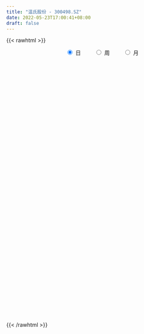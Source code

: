 ```yaml
---
title: "温氏股份 - 300498.SZ"
date: 2022-05-23T17:00:41+08:00
draft: false
---
```

{{< rawhtml >}}
    <div style="text-align: center">
        <label style="padding: 1rem;"><input style="margin-right: .5rem" type="radio" name="period" value="D" checked onclick="period_change(this)">日</label>
        <label style="padding: 1rem;"><input style="margin-right: .5rem" type="radio" name="period" value="W" onclick="period_change(this)">周</label>
        <label style="padding: 1rem;"><input style="margin-right: .5rem" type="radio" name="period" value="M" onclick="period_change(this)">月</label>
    </div>
    <div id="chart" style="height: 700px;"></div> 
    <script type="text/javascript">
        const D_v = [230711.65,157796.16,251549.38,173855.85,103426.35,119407.03,224610.17,179427.7,161696.04,265873.8,156666.88,252056.68,167359.19,193769.66,206485.01,208007.84,223290.04,388423.78,243711.11,530107.61,255176.89,459457.93,275352.22,286234.3,154739.54,150471.33,187960.31,170847.04,206392.2,272368.27,147582.69,266463.28,640663.15,359540.14,194343.38,187850.87,199195.38,140042.7,185279.77,169548.46,188487.96,176755.74,203284.12,251640.73,195611.66,181296.88,159605.38,410880.51,147185.99,141354.53,196076.01,159992.42,273484.16,193215.47,215821.02,204498.82,242640.85,499190.14,294751.57,206643.55,189487.08,201545.01,539077.12,433388.2,239782.55,206409.84,156880.48,112760.99,296268.02,176905.43,169846.57,204966.16,211052.12,233526.29,161154.84,126726.77,119514.15,171214.52,167580.39,199034.42,157845.18,281693.58,351129.71,208055.48,195007.9,208325.27,203564.03,215797.38,189676.73,180861.95,610025.86,386818.08,213723.12,239261.03,424017.76,928974.34,395234.97,791532.5699999999,532947.89,1144059.72,866302.9399999999,581785.21,431045.15,217907.61,515761.15,651474.46,1250607.3200000001,815968.3,631582.6800000001,381646.99,569631.3,439013.61,363469.36,398453.03,836618.08,518950.11,660136.83,762527.53,807950.46,641443.0,344333.0,306007.81,375910.81,502545.21,522030.6,415645.66,399861.11,290447.75,396651.18,375706.02,322372.3,445966.37,591523.91,299779.06,243729.72,319685.96,316602.92,303892.2,538396.6,572589.5699999999,396410.64,421367.54,279039.84,294483.71,307969.13,475563.01,285039.37,302320.61,277973.99,342018.57,229180.35,312727.42,611383.27,769416.05,395002.26,313900.47,378360.21,268092.02,187406.36,297282.87,856458.14,804539.04,527978.62,364372.28,653394.0699999999,458768.9,460548.01,440604.59,562850.1,515156.34,361888.26,370644.61,498979.45,314920.27,434938.97,269628.03,321020.28,285171.08,535128.76,533617.15,381878.14,551157.5,706642.1,497067.12,294382.4,311328.61,422814.85,442902.53,313465.07,265501.9,221062.55,364536.55,550552.5600000001,376225.93,254065.59,470169.92,372688.86,242413.35,387860.55,454125.81,412574.9,439714.76,400085.04,492130.37,432058.91,412931.31,329770.06,379018.0,334677.15,332991.36,588201.95,322582.03,210551.82,291019.0,251906.16,461326.44,321280.77,244287.43,245623.42,276142.4,335530.06,312352.09,505647.3,298324.3,382616.59,306030.32,209781.55,495879.88,672881.52,464023.42,490424.36,367477.82,420790.07,403339.06,411612.98,305686.76,1094101.49,491173.49,292342.53,242795.49,313594.34,504948.63,407405.61,521370.62,503445.05,453772.78,347759.02,376678.08,293833.27,404610.41]
const D_histogram = [0.0,-0.0125848433,0.0022327164,0.0051405878,0.0004131637,-0.009484833,0.0024611164,-0.0102879378,-0.0233497208,-0.0100808592,0.0020370605,0.0228577536,0.0222009059,0.0143522243,0.0225090426,0.0213416368,0.0200095519,0.0412409807,0.0364088253,0.0701344934,0.0814400513,0.0577867529,0.0334518674,-0.0165249236,-0.0427996811,-0.0634457702,-0.0698919969,-0.0770112324,-0.0657581004,-0.0421723482,-0.0352713354,-0.0120570583,0.0428351137,0.0447779205,0.0435277064,0.0257750342,0.0054686535,-0.0084684775,-0.0006753153,-0.0010543168,-0.0109557652,-0.008533986,-0.0125356355,-0.0241540811,-0.04307336,-0.0514388209,-0.0558244657,-0.1013926888,-0.1261193102,-0.1393900408,-0.1278744766,-0.1107082058,-0.084265973,-0.0806454287,-0.0996313606,-0.0990172314,-0.0782665573,-0.0132570776,0.0346337936,0.0641001835,0.0701168652,0.0667040989,0.1071857857,0.1287790624,0.1300880377,0.117041737,0.1005203874,0.0830960912,0.0479609173,0.0277081519,0.0107619798,-0.007076926,0.0035556668,0.021257335,0.0309261827,0.0266865738,0.015805367,-0.0133823402,-0.0256802196,-0.0203069101,-0.0213238051,-0.0026315124,0.0268020575,0.0434950625,0.0525046724,0.0592973949,0.0584657892,0.0380876783,0.0102687012,-0.0182264478,-0.0015759157,0.016336556,0.0015167427,0.0116267542,0.0291476939,0.0777703453,0.095297565,0.1266603008,0.1245569709,0.1702272059,0.176688524,0.1744256233,0.1491848558,0.1086106168,0.0532851351,0.0540339764,0.1274191287,0.160507319,0.1362434859,0.1012446517,0.0732466226,0.0203048429,-0.0136333478,-0.0344884645,0.0127407527,0.047170378,0.0786850415,0.1244102194,0.1342420688,0.0907610067,0.0535893525,0.0209224184,-0.012999866,-0.0146304329,0.0111175889,0.0341437642,0.0146120964,-0.0210307749,-0.0227357867,-0.0508912546,-0.0838225821,-0.1254880822,-0.1841976916,-0.2156312014,-0.2342110832,-0.2317395779,-0.2329056193,-0.2083180441,-0.1479810711,-0.0578519267,-0.0206510361,0.0248683976,0.0469936068,0.053826998,0.0416604006,0.0417403548,0.0519495908,0.0467942466,0.0315341028,0.0349192679,0.0305886082,0.0413625976,0.087748243,0.1512702699,0.1861204518,0.1905377402,0.1618127356,0.1255771481,0.0951818593,0.075567179,0.1446140093,0.1855109236,0.1813084261,0.1307766085,0.1709818671,0.1251631784,0.0939133356,-0.005914819,-0.0962548217,-0.1578237324,-0.1773505713,-0.2124944185,-0.1708607714,-0.1984075282,-0.2106212436,-0.2420984962,-0.2209065692,-0.2087915272,-0.1316873066,-0.0475852184,0.0136283245,0.0878882725,0.1630414269,0.1738163883,0.1420029882,0.1065380914,0.013603093,-0.0364837597,-0.0270111333,-0.0502040397,-0.0555265886,-0.1015732548,-0.1539070678,-0.2019819193,-0.2246233397,-0.1626161683,-0.1193558599,-0.1089867617,-0.0640070318,-0.0352839469,-0.0526370431,-0.0735894361,-0.1019134808,-0.057836016,-0.0898965126,-0.1588587788,-0.1595429727,-0.1029924103,-0.0132979449,0.058037315,0.1490933047,0.1937899089,0.2123881819,0.2099786154,0.1851149991,0.1981132276,0.1947808232,0.1681799071,0.1439603025,0.127280188,0.0501777879,-0.0270452985,-0.0166330856,0.007356015,-0.0596986706,-0.086354689,-0.0963062594,-0.0222944894,0.0181900838,-0.014919222,-0.1057878063,-0.1506348211,-0.2271216129,-0.2780690792,-0.231846915,-0.234467177,-0.3199978299,-0.3584701459,-0.3646133995,-0.3308332334,-0.2909155636,-0.2830420585,-0.2688556049,-0.2661594579,-0.2306329661,-0.2013928139,-0.1484486711,-0.130947649,-0.0954373597,-0.0362433116]
const D_fast = [0.0,-0.0157310541,-0.0003553153,0.0038377031,-0.0007864302,-0.0130556351,-0.0004944066,-0.0158154452,-0.0347146584,-0.0239660117,-0.0113388268,0.0151963047,0.0200896835,0.0158290579,0.0296131369,0.0337811403,0.0374514433,0.0689931173,0.0732631682,0.1245224597,0.1561880305,0.1469814203,0.1310095016,0.0769014798,0.0399268019,0.0034192703,-0.0204999556,-0.0468719992,-0.0520583923,-0.0390157272,-0.0409325482,-0.0207325356,0.0448684148,0.0580057017,0.0676374142,0.0563285005,0.0373892832,0.0213350328,0.0289593661,0.0283167855,0.0156763958,0.0159646785,0.0088291202,-0.0088278457,-0.0385154646,-0.0597406308,-0.078082392,-0.1489987873,-0.2052552362,-0.253373477,-0.273826532,-0.2843373126,-0.278961573,-0.2955023859,-0.339396158,-0.3635363366,-0.3623523018,-0.3006570916,-0.244107772,-0.1986163362,-0.1750704382,-0.1618071798,-0.0945290465,-0.0407410042,-0.0069100195,0.0093041141,0.0179128613,0.0212625879,-0.0018823566,-0.015208084,-0.0294637613,-0.0490718985,-0.037550389,-0.0145343871,0.0028660063,0.0052980409,-0.0016318242,-0.0341651165,-0.0528830507,-0.0525864687,-0.0589343151,-0.0408999005,-0.0047658162,0.0228009544,0.0449367324,0.0665538037,0.0803386453,0.0694824539,0.0442306522,0.0111788912,0.0274354444,0.0494320551,0.0349914275,0.0480081275,0.0728159907,0.1408812284,0.1822328394,0.2452606504,0.2742965632,0.3625235997,0.4131570487,0.4545005539,0.4665560003,0.4531344156,0.4111302177,0.425387553,0.5306274875,0.6038425076,0.613639546,0.6039518747,0.5942655012,0.5463999322,0.5090534046,0.4795761717,0.5299905771,0.576212797,0.6273987208,0.7042264535,0.7476188201,0.7268280097,0.7030536937,0.6756173641,0.6384451132,0.6331569381,0.6616843572,0.6932464734,0.6773678298,0.6364672648,0.6290783063,0.5882000248,0.5343130518,0.461275531,0.3565164988,0.2711751886,0.194042536,0.1385791469,0.0791867007,0.0516947648,0.0750364701,0.1507026327,0.1827407643,0.2344772975,0.2683509084,0.288641049,0.2868895518,0.2974045947,0.3206012284,0.3271444459,0.3197678277,0.3318828098,0.3351993022,0.3563139409,0.4246366471,0.5259762415,0.6073565363,0.6594082598,0.671136439,0.6662951386,0.6596953147,0.6589724291,0.7641727618,0.8514474069,0.8925720159,0.8747343505,0.9576850758,0.9431571817,0.9353856728,0.8340788135,0.7196751053,0.6186502615,0.5547857798,0.466518328,0.4654367822,0.3882881434,0.3234191171,0.2314172404,0.1973825252,0.1572996853,0.2014820793,0.2736878629,0.3383084869,0.4345405031,0.5504540142,0.6046830727,0.6083704196,0.5995400457,0.5100058205,0.4507980279,0.453517871,0.4177739547,0.3985697587,0.3271297788,0.2363191988,0.1377488674,0.0589516122,0.0803047414,0.0937260849,0.0768484927,0.1058264647,0.1257285628,0.0952162059,0.0558664538,0.0020640389,0.0316824997,-0.022852125,-0.1315290859,-0.172099023,-0.1412965632,-0.054926584,0.0309180046,0.1592473205,0.2523914019,0.3240867203,0.3741718078,0.3955869412,0.4581134766,0.503476278,0.5189203387,0.5306908097,0.5458307422,0.4812727891,0.3972883781,0.4035423196,0.4293704239,0.3473910707,0.29914638,0.2651182448,0.3335563925,0.3785884866,0.3417493753,0.2244338394,0.1419281194,0.0086609243,-0.1118038118,-0.1235433764,-0.1847804326,-0.350310543,-0.4784003954,-0.5756969989,-0.6246251412,-0.6574363622,-0.7203233717,-0.7733508194,-0.8371945368,-0.8593262866,-0.8804343379,-0.8646023629,-0.879838253,-0.8681873036,-0.8180540834]
const D_slow = [0.0,-0.0031462108,-0.0025880317,-0.0013028848,-0.0011995939,-0.0035708021,-0.002955523,-0.0055275074,-0.0113649376,-0.0138851524,-0.0133758873,-0.0076614489,-0.0021112224,0.0014768336,0.0071040943,0.0124395035,0.0174418915,0.0277521366,0.036854343,0.0543879663,0.0747479791,0.0891946674,0.0975576342,0.0934264033,0.0827264831,0.0668650405,0.0493920413,0.0301392332,0.0136997081,0.003156621,-0.0056612128,-0.0086754774,0.0020333011,0.0132277812,0.0241097078,0.0305534663,0.0319206297,0.0298035103,0.0296346815,0.0293711023,0.026632161,0.0244986645,0.0213647556,0.0153262354,0.0045578954,-0.0083018099,-0.0222579263,-0.0476060985,-0.079135926,-0.1139834362,-0.1459520554,-0.1736291068,-0.1946956001,-0.2148569572,-0.2397647974,-0.2645191052,-0.2840857446,-0.287400014,-0.2787415656,-0.2627165197,-0.2451873034,-0.2285112787,-0.2017148322,-0.1695200666,-0.1369980572,-0.1077376229,-0.0826075261,-0.0618335033,-0.049843274,-0.042916236,-0.040225741,-0.0419949725,-0.0411060558,-0.0357917221,-0.0280601764,-0.021388533,-0.0174371912,-0.0207827763,-0.0272028312,-0.0322795587,-0.03761051,-0.0382683881,-0.0315678737,-0.0206941081,-0.00756794,0.0072564088,0.0218728561,0.0313947756,0.0339619509,0.029405339,0.0290113601,0.0330954991,0.0334746848,0.0363813733,0.0436682968,0.0631108831,0.0869352744,0.1186003496,0.1497395923,0.1922963938,0.2364685248,0.2800749306,0.3173711445,0.3445237987,0.3578450825,0.3713535766,0.4032083588,0.4433351886,0.47739606,0.502707223,0.5210188786,0.5260950893,0.5226867524,0.5140646362,0.5172498244,0.5290424189,0.5487136793,0.5798162341,0.6133767513,0.636067003,0.6494643411,0.6546949457,0.6514449792,0.647787371,0.6505667682,0.6591027093,0.6627557334,0.6574980397,0.651814093,0.6390912793,0.6181356338,0.5867636133,0.5407141904,0.48680639,0.4282536192,0.3703187248,0.3120923199,0.2600128089,0.2230175411,0.2085545595,0.2033918004,0.2096088998,0.2213573015,0.234814051,0.2452291512,0.2556642399,0.2686516376,0.2803501992,0.2882337249,0.2969635419,0.304610694,0.3149513433,0.3368884041,0.3747059716,0.4212360845,0.4688705196,0.5093237035,0.5407179905,0.5645134553,0.5834052501,0.6195587524,0.6659364833,0.7112635898,0.743957742,0.7867032087,0.8179940033,0.8414723372,0.8399936325,0.8159299271,0.776473994,0.7321363511,0.6790127465,0.6362975536,0.5866956716,0.5340403607,0.4735157366,0.4182890943,0.3660912125,0.3331693859,0.3212730813,0.3246801624,0.3466522306,0.3874125873,0.4308666844,0.4663674314,0.4930019543,0.4964027275,0.4872817876,0.4805290043,0.4679779944,0.4540963472,0.4287030335,0.3902262666,0.3397307868,0.2835749518,0.2429209097,0.2130819448,0.1858352544,0.1698334964,0.1610125097,0.1478532489,0.1294558899,0.1039775197,0.0895185157,0.0670443876,0.0273296929,-0.0125560503,-0.0383041529,-0.0416286391,-0.0271193104,0.0101540158,0.058601493,0.1116985385,0.1641931923,0.2104719421,0.260000249,0.3086954548,0.3507404316,0.3867305072,0.4185505542,0.4310950012,0.4243336766,0.4201754052,0.4220144089,0.4070897413,0.385501069,0.3614245042,0.3558508818,0.3603984028,0.3566685973,0.3302216457,0.2925629404,0.2357825372,0.1662652674,0.1083035387,0.0496867444,-0.0303127131,-0.1199302495,-0.2110835994,-0.2937919078,-0.3665207987,-0.4372813133,-0.5044952145,-0.571035079,-0.6286933205,-0.679041524,-0.7161536918,-0.748890604,-0.7727499439,-0.7818107718]
const D_data = [['2021-05-12', 13.5051, 13.7811, 13.4853, 13.8994],['2021-05-13', 13.6726, 13.5839, 13.5346, 13.8304],['2021-05-14', 13.6036, 13.9289, 13.5938, 13.9684],['2021-05-17', 13.9487, 13.8304, 13.7614, 13.9487],['2021-05-18', 13.8008, 13.7318, 13.6332, 13.8205],['2021-05-19', 13.7219, 13.6233, 13.5445, 13.7219],['2021-05-20', 13.6233, 13.8994, 13.5051, 13.9388],['2021-05-21', 13.8796, 13.5839, 13.5741, 13.8994],['2021-05-24', 13.5839, 13.4952, 13.3572, 13.6135],['2021-05-25', 13.4558, 13.8106, 13.3473, 13.8599],['2021-05-26', 13.8008, 13.8599, 13.6924, 13.9289],['2021-05-27', 13.8698, 14.0669, 13.8106, 14.1852],['2021-05-28', 14.0965, 13.8698, 13.8205, 14.1064],['2021-05-31', 13.8599, 13.7712, 13.5543, 13.8895],['2021-06-01', 13.7515, 13.9881, 13.6825, 14.0374],['2021-06-02', 13.9782, 13.9092, 13.8501, 14.0965],['2021-06-03', 13.8895, 13.9191, 13.8205, 14.2345],['2021-06-04', 13.8994, 14.2838, 13.8599, 14.3725],['2021-06-07', 14.2838, 14.0374, 13.9979, 14.3035],['2021-06-08', 14.0571, 14.6485, 14.0078, 14.7077],['2021-06-09', 14.5697, 14.5598, 14.481, 14.7471],['2021-06-10', 14.5598, 14.1557, 14.0965, 14.5598],['2021-06-11', 14.0571, 14.0669, 13.9979, 14.2838],['2021-06-15', 14.0571, 13.5642, 13.5642, 14.0571],['2021-06-16', 13.5642, 13.6431, 13.5149, 13.8402],['2021-06-17', 13.7022, 13.5543, 13.5149, 13.7515],['2021-06-18', 13.5248, 13.6135, 13.3966, 13.7614],['2021-06-21', 13.5839, 13.5149, 13.4853, 13.6924],['2021-06-22', 13.5149, 13.7022, 13.4065, 13.7515],['2021-06-23', 13.7022, 13.9092, 13.6431, 13.9487],['2021-06-24', 13.9388, 13.7515, 13.7318, 13.9388],['2021-06-25', 13.7909, 14.0177, 13.7909, 14.0374],['2021-06-28', 14.2838, 14.6387, 14.274, 14.7274],['2021-06-29', 14.4908, 14.1655, 14.1261, 14.5007],['2021-06-30', 14.1359, 14.1655, 14.0472, 14.3134],['2021-07-01', 14.2444, 13.9388, 13.9388, 14.2542],['2021-07-02', 13.8796, 13.8205, 13.8008, 14.1458],['2021-07-05', 13.9979, 13.8106, 13.6924, 13.9979],['2021-07-06', 13.8402, 14.0669, 13.7515, 14.0965],['2021-07-07', 13.9487, 13.9881, 13.8205, 14.1458],['2021-07-08', 14.04, 13.84, 13.81, 14.06],['2021-07-09', 13.84, 13.97, 13.8, 14.16],['2021-07-12', 13.97, 13.88, 13.85, 14.05],['2021-07-13', 13.9, 13.73, 13.65, 13.91],['2021-07-14', 13.72, 13.53, 13.5, 13.72],['2021-07-15', 13.49, 13.55, 13.47, 13.64],['2021-07-16', 13.5, 13.52, 13.4, 13.55],['2021-07-19', 13.02, 12.8, 12.54, 13.03],['2021-07-20', 12.74, 12.77, 12.7, 12.9],['2021-07-21', 12.86, 12.69, 12.68, 12.9],['2021-07-22', 12.69, 12.87, 12.64, 13.01],['2021-07-23', 12.82, 12.9, 12.75, 12.99],['2021-07-26', 12.9, 13.03, 12.81, 13.25],['2021-07-27', 13.0, 12.73, 12.68, 13.0],['2021-07-28', 12.72, 12.3, 12.25, 12.78],['2021-07-29', 12.5, 12.38, 12.24, 12.59],['2021-07-30', 12.3, 12.58, 12.14, 12.65],['2021-08-02', 12.55, 13.29, 12.32, 13.66],['2021-08-03', 13.18, 13.35, 13.13, 13.51],['2021-08-04', 13.44, 13.33, 13.18, 13.44],['2021-08-05', 13.27, 13.15, 13.15, 13.42],['2021-08-06', 13.1, 13.06, 12.85, 13.28],['2021-08-09', 13.06, 13.75, 13.06, 13.89],['2021-08-10', 13.61, 13.75, 13.33, 13.84],['2021-08-11', 13.66, 13.64, 13.6, 13.87],['2021-08-12', 13.73, 13.51, 13.49, 13.95],['2021-08-13', 13.46, 13.46, 13.34, 13.53],['2021-08-16', 13.48, 13.42, 13.37, 13.56],['2021-08-17', 13.44, 13.1, 13.06, 13.55],['2021-08-18', 13.08, 13.16, 12.92, 13.18],['2021-08-19', 13.0, 13.11, 12.95, 13.23],['2021-08-20', 13.08, 13.0, 12.86, 13.14],['2021-08-23', 13.0, 13.33, 12.91, 13.37],['2021-08-24', 13.3, 13.5, 13.22, 13.56],['2021-08-25', 13.46, 13.49, 13.41, 13.62],['2021-08-26', 13.54, 13.35, 13.32, 13.54],['2021-08-27', 13.34, 13.24, 13.21, 13.37],['2021-08-30', 13.18, 12.9, 12.9, 13.18],['2021-08-31', 12.92, 12.98, 12.92, 13.21],['2021-09-01', 12.96, 13.16, 12.9, 13.28],['2021-09-02', 13.13, 13.07, 13.01, 13.21],['2021-09-03', 13.03, 13.35, 13.0, 13.38],['2021-09-06', 13.3, 13.62, 13.26, 13.67],['2021-09-07', 13.59, 13.61, 13.5, 13.7],['2021-09-08', 13.54, 13.62, 13.52, 13.71],['2021-09-09', 13.62, 13.68, 13.53, 13.82],['2021-09-10', 13.61, 13.65, 13.55, 13.85],['2021-09-13', 13.58, 13.39, 13.35, 13.58],['2021-09-14', 13.46, 13.19, 13.17, 13.46],['2021-09-15', 13.15, 13.03, 13.0, 13.18],['2021-09-16', 12.98, 13.56, 12.96, 13.95],['2021-09-17', 13.55, 13.68, 13.32, 13.83],['2021-09-22', 13.5, 13.29, 13.27, 13.64],['2021-09-23', 13.31, 13.6, 13.31, 13.68],['2021-09-24', 13.49, 13.79, 13.4, 13.89],['2021-09-27', 13.8, 14.41, 13.78, 14.6],['2021-09-28', 14.27, 14.28, 14.07, 14.44],['2021-09-29', 14.2, 14.69, 13.93, 15.12],['2021-09-30', 14.55, 14.47, 14.43, 14.99],['2021-10-08', 14.41, 15.33, 14.33, 15.57],['2021-10-11', 15.39, 15.15, 14.98, 15.86],['2021-10-12', 15.15, 15.23, 14.9, 15.32],['2021-10-13', 15.28, 15.04, 14.62, 15.39],['2021-10-14', 14.92, 14.82, 14.76, 15.15],['2021-10-15', 14.47, 14.49, 14.41, 15.29],['2021-10-18', 14.28, 15.14, 14.09, 15.19],['2021-10-19', 15.06, 16.38, 14.88, 16.63],['2021-10-20', 16.49, 16.34, 16.12, 16.87],['2021-10-21', 16.39, 15.83, 15.7, 16.5],['2021-10-22', 15.76, 15.7, 15.6, 16.12],['2021-10-25', 16.31, 15.76, 15.48, 16.57],['2021-10-26', 15.51, 15.34, 15.26, 15.78],['2021-10-27', 15.32, 15.42, 15.14, 15.66],['2021-10-28', 15.33, 15.49, 15.06, 15.88],['2021-10-29', 15.57, 16.48, 15.46, 16.55],['2021-11-01', 16.12, 16.64, 16.0, 16.65],['2021-11-02', 16.48, 16.91, 16.39, 17.1],['2021-11-03', 16.9, 17.46, 16.81, 17.8],['2021-11-04', 17.44, 17.35, 17.08, 18.08],['2021-11-05', 17.61, 16.77, 16.68, 17.61],['2021-11-08', 16.77, 16.78, 16.55, 17.07],['2021-11-09', 16.96, 16.77, 16.6, 16.96],['2021-11-10', 16.71, 16.67, 16.27, 16.86],['2021-11-11', 16.68, 17.06, 16.68, 17.38],['2021-11-12', 17.02, 17.56, 16.95, 17.75],['2021-11-15', 17.85, 17.77, 17.45, 17.99],['2021-11-16', 17.74, 17.36, 17.31, 17.9],['2021-11-17', 17.2, 17.1, 17.08, 17.48],['2021-11-18', 17.19, 17.5, 16.86, 17.66],['2021-11-19', 17.44, 17.15, 16.88, 17.48],['2021-11-22', 17.1, 16.96, 16.89, 17.27],['2021-11-23', 16.95, 16.65, 16.61, 17.38],['2021-11-24', 16.64, 16.12, 16.05, 16.85],['2021-11-25', 16.17, 16.13, 16.06, 16.27],['2021-11-26', 16.1, 16.04, 15.95, 16.27],['2021-11-29', 15.83, 16.13, 15.78, 16.17],['2021-11-30', 16.13, 15.95, 15.85, 16.27],['2021-12-01', 15.87, 16.2, 15.76, 16.23],['2021-12-02', 16.1, 16.77, 16.06, 17.13],['2021-12-03', 16.77, 17.5, 16.65, 17.56],['2021-12-06', 17.5, 17.18, 17.12, 17.63],['2021-12-07', 17.11, 17.54, 17.11, 17.54],['2021-12-08', 17.43, 17.49, 17.37, 17.61],['2021-12-09', 17.43, 17.45, 17.27, 17.59],['2021-12-10', 17.39, 17.27, 17.15, 17.51],['2021-12-13', 17.12, 17.46, 16.99, 17.69],['2021-12-14', 17.41, 17.69, 17.36, 17.84],['2021-12-15', 17.75, 17.59, 17.55, 17.99],['2021-12-16', 17.58, 17.48, 17.11, 17.62],['2021-12-17', 17.4, 17.75, 17.4, 17.94],['2021-12-20', 17.7, 17.72, 17.62, 17.97],['2021-12-21', 17.76, 18.0, 17.69, 18.1],['2021-12-22', 18.0, 18.7, 17.93, 18.73],['2021-12-23', 18.68, 19.36, 18.61, 19.58],['2021-12-24', 19.2, 19.46, 18.98, 19.7],['2021-12-27', 19.45, 19.4, 19.2, 19.8],['2021-12-28', 19.5, 19.13, 19.0, 19.53],['2021-12-29', 19.03, 19.05, 18.9, 19.5],['2021-12-30', 19.03, 19.11, 18.88, 19.17],['2021-12-31', 19.0, 19.26, 18.97, 19.5],['2022-01-04', 19.18, 20.68, 19.17, 20.96],['2022-01-05', 20.68, 20.85, 20.6, 21.65],['2022-01-06', 20.8, 20.63, 20.08, 20.97],['2022-01-07', 20.69, 20.13, 20.1, 20.8],['2022-01-10', 20.1, 21.47, 20.04, 21.51],['2022-01-11', 21.33, 20.61, 20.5, 21.38],['2022-01-12', 20.5, 20.79, 20.26, 21.3],['2022-01-13', 20.68, 19.73, 19.67, 20.99],['2022-01-14', 19.53, 19.41, 19.28, 20.28],['2022-01-17', 19.4, 19.37, 18.7, 19.54],['2022-01-18', 19.3, 19.65, 18.86, 19.73],['2022-01-19', 19.54, 19.25, 18.73, 19.66],['2022-01-20', 19.29, 20.17, 19.2, 20.42],['2022-01-21', 19.9, 19.28, 19.25, 19.96],['2022-01-24', 19.0, 19.28, 18.82, 19.91],['2022-01-25', 19.27, 18.81, 18.77, 19.44],['2022-01-26', 18.85, 19.32, 18.51, 19.45],['2022-01-27', 19.3, 19.18, 19.06, 19.94],['2022-01-28', 19.2, 20.15, 19.2, 20.54],['2022-02-07', 20.16, 20.65, 19.23, 20.76],['2022-02-08', 20.37, 20.79, 20.08, 20.83],['2022-02-09', 20.58, 21.41, 20.5, 21.73],['2022-02-10', 21.31, 21.98, 21.16, 22.72],['2022-02-11', 21.88, 21.6, 21.45, 22.15],['2022-02-14', 21.59, 21.2, 20.85, 22.03],['2022-02-15', 20.99, 21.14, 20.85, 21.44],['2022-02-16', 21.0, 20.19, 20.07, 21.12],['2022-02-17', 19.98, 20.4, 19.6, 20.5],['2022-02-18', 20.25, 21.08, 20.08, 21.16],['2022-02-21', 21.08, 20.67, 20.45, 21.29],['2022-02-22', 20.7, 20.84, 20.36, 20.95],['2022-02-23', 20.87, 20.19, 19.93, 21.27],['2022-02-24', 20.01, 19.8, 19.52, 20.22],['2022-02-25', 19.8, 19.49, 19.17, 19.98],['2022-02-28', 19.32, 19.49, 19.19, 19.65],['2022-03-01', 19.7, 20.54, 19.4, 20.55],['2022-03-02', 20.3, 20.51, 20.19, 21.08],['2022-03-03', 20.35, 20.18, 20.02, 20.65],['2022-03-04', 20.15, 20.72, 20.1, 21.02],['2022-03-07', 20.92, 20.7, 20.57, 21.44],['2022-03-08', 20.65, 20.14, 20.0, 21.07],['2022-03-09', 20.1, 19.96, 19.05, 20.68],['2022-03-10', 20.19, 19.68, 19.61, 20.36],['2022-03-11', 19.26, 20.58, 19.09, 20.58],['2022-03-14', 20.22, 19.61, 19.58, 20.73],['2022-03-15', 19.41, 18.78, 18.75, 19.9],['2022-03-16', 18.88, 19.32, 18.29, 19.36],['2022-03-17', 19.3, 20.08, 18.98, 20.38],['2022-03-18', 20.09, 20.84, 19.92, 20.99],['2022-03-21', 20.75, 21.06, 20.61, 21.39],['2022-03-22', 21.16, 21.83, 20.91, 22.2],['2022-03-23', 21.8, 21.76, 21.43, 22.02],['2022-03-24', 21.76, 21.78, 21.47, 22.08],['2022-03-25', 21.7, 21.75, 21.6, 22.38],['2022-03-28', 21.83, 21.58, 21.37, 21.99],['2022-03-29', 21.42, 22.21, 21.22, 22.49],['2022-03-30', 22.0, 22.23, 21.88, 22.38],['2022-03-31', 22.21, 22.05, 21.61, 22.5],['2022-04-01', 22.2, 22.12, 21.7, 22.48],['2022-04-06', 21.96, 22.27, 21.91, 22.61],['2022-04-07', 22.08, 21.39, 21.25, 22.12],['2022-04-08', 21.38, 21.04, 20.55, 21.51],['2022-04-11', 20.97, 22.0, 20.91, 22.35],['2022-04-12', 22.0, 22.32, 21.77, 22.4],['2022-04-13', 22.19, 21.1, 21.1, 22.48],['2022-04-14', 21.02, 21.35, 20.4, 21.52],['2022-04-15', 21.3, 21.44, 20.9, 21.7],['2022-04-18', 21.58, 22.67, 21.15, 22.69],['2022-04-19', 22.69, 22.61, 22.38, 23.18],['2022-04-20', 22.3, 21.76, 21.7, 22.6],['2022-04-21', 21.6, 20.7, 20.55, 21.95],['2022-04-22', 20.71, 20.85, 20.19, 21.0],['2022-04-25', 20.39, 20.01, 20.0, 21.37],['2022-04-26', 20.21, 19.81, 19.8, 20.38],['2022-04-27', 20.15, 20.83, 19.01, 21.1],['2022-04-28', 20.71, 20.16, 19.82, 20.9],['2022-04-29', 20.0, 18.66, 18.03, 20.34],['2022-05-05', 18.57, 18.63, 18.16, 18.84],['2022-05-06', 18.5, 18.6, 17.9, 18.99],['2022-05-09', 18.6, 18.86, 18.52, 19.48],['2022-05-10', 18.61, 18.84, 18.2, 18.86],['2022-05-11', 18.9, 18.28, 18.16, 18.96],['2022-05-12', 18.26, 18.13, 17.79, 18.86],['2022-05-13', 18.21, 17.74, 17.5, 18.27],['2022-05-16', 17.84, 17.97, 17.44, 18.13],['2022-05-17', 17.94, 17.8, 17.7, 18.27],['2022-05-18', 17.75, 18.08, 17.53, 18.22],['2022-05-19', 17.8, 17.61, 17.4, 18.0],['2022-05-20', 17.56, 17.78, 17.44, 17.9],['2022-05-23', 17.63, 18.17, 17.63, 18.37]]
const W_v = [374388.96,520841.9000000001,348754.4,338380.93,941857.39,460146.98,510726.28,591295.62,382223.25,289035.14,251538.26,177898.04,475980.33,348498.37,499682.68,1070635.74,668664.1300000001,928707.23,956118.1199999999,592339.52,442608.81,495174.6,406743.88,428083.37,461263.0600000001,1041879.8,965667.1300000001,995578.29,751031.3400000001,742045.88,221232.89,175124.9,620026.6800000001,514986.9,632829.12,798809.9,817381.54,790407.29,586584.0,554568.1799999999,407164.7000000001,302070.99,501400.59,1058724.9200000002,895805.9299999999,729479.77,590746.87,374014.78,587164.95,440046.97,382867.5800000001,522934.14,364571.25,506782.53,724830.1599999999,717655.58,598107.92,712108.61,383555.59,419195.45,569470.78,471689.27,643375.6300000001,918017.73,756392.88,1079985.5,926950.9299999999,567416.1900000001,604620.9800000001,457694.24,618716.92,950638.6199999999,746009.55,633026.1,708466.03,614880.3100000001,1011576.8699999999,863479.35,994289.6900000001,719769.6399999999,1513309.71,1682416.75,2491428.5800000001,3032235.6799999997,3416459.6700000004,2159719.7599999998,1657731.8500000001,1422304.29,1554875.1899999999,1907361.48,2418262.98,627188.99,2025175.9800000002,1216365.1000000001,1400001.8300000001,1962547.1599999999,1377448.9200000002,1786559.01,1649112.27,1008467.21,1725014.0899999999,1585650.48,1558104.71,1211697.3800000001,1576320.8799999999,1497768.0,1417160.27,1608144.2199999997,1648224.3399999999,1689544.47,1576721.3500000001,912008.53,1528484.3100000001,189012.74,900106.9300000001,846487.4800000001,1855213.1299999999,1760756.7400000002,1546283.5700000001,1052331.73,1161327.77,925387.98,994847.5099999999,1218596.8100000001,1099591.03,1097847.8800000001,1053313.01,2101054.7000000002,916394.2399999999,1134504.4300000002,1918907.6599999997,1476196.4300000002,1788267.6399999999,2167995.46,3301841.5700000003,2524052.77,1565348.7200000002,1612972.1899999999,1663478.0099999998,1246417.71,1447397.3699999999,1422386.73,1196639.76,691418.1,1366153.1399999999,1348392.1300000001,1011480.6699999999,1318735.7,1779714.6099999999,1969314.5900000001,1392105.3799999999,2648475.5699999998,3923237.0699999998,4271568.2000000002,2541460.9499999997,2079159.8799999999,3036159.5099999998,1888040.6300000001,2208270.6499999999,3178318.9399999999,2943524.7300000004,2102242.1499999999,1285167.47,1027565.14,704825.8,285161.52,1463019.5800000001,1049440.96,1492802.79,1056710.0899999999,1535995.7400000002,2107620.4000000004,1338192.02,1379482.0799999998,1886481.6600000001,1390578.46,1191646.26,825518.4299999999,3252026.6800000002,1579687.24,1377455.3100000001,1869953.8700000001,1426811.4199999999,887699.75,1100368.5600000001,2613913.9499999997,1204101.9299999999,1420990.4699999997,760581.59,775495.7200000001,629177.4299999999,900868.23,820526.74,979114.0700000001,1219093.71,435783.39,1133903.52,800727.1000000001,1003652.5899999999,1219976.3300000001,1763805.76,779405.48,1063653.48,1581592.9199999999,860114.6299999999,991438.77,1055489.46,1129660.3200000001,1391617.3500000001,1575538.1900000002,960747.17,851974.17,977368.0900000001,1166082.3900000001,1583180.0,877001.91,2648689.77,1144059.72,2612802.0599999996,3731279.75,2607185.3799999999,3391007.9299999997,2050827.4300000002,1878311.72,1903371.3600000001,2051167.25,1699270.8599999999,1682915.55,2317709.3500000001,1445041.9300000002,2553348.0800000001,2576165.6699999999,2061588.9299999999,1845887.1200000001,2670362.0100000002,1784893.4600000002,1777879.49,1727198.2700000003,2198630.8799999999,1888455.4300000002,1745346.1599999999,1524424.22,924024.55,1702400.0600000001,2490686.9999999995,2635530.3599999999,783516.02,1990114.6899999999,1975488.2000000002,404610.41]
const W_histogram = [0.0,-0.0977367521,-0.1239428485,-0.1448657235,-0.0925355438,-0.0447383978,0.0121920126,0.0929073945,0.1390580038,0.1478720102,0.1205065068,0.0701883763,0.1052198895,0.1164487983,0.1847333655,0.3001076822,0.3419639686,0.3922603303,0.3298080746,0.2432881814,0.1892643998,0.0631442383,0.0132832563,-0.0408052045,-0.0055063533,0.0825449619,0.0833912683,0.11845972,0.0128468176,-0.1811788996,-0.2451691835,-0.2912935077,-0.3379947163,-0.3363178526,-0.3640114278,-0.3680612585,-0.3849903207,-0.316240135,-0.3068650397,-0.26646114,-0.2574699065,-0.2048151099,-0.1285157898,0.017340853,0.1344362881,0.2051003536,0.2127257855,0.1819080607,0.09751867,0.0572774939,0.0315936479,0.0518548744,0.0559096779,0.0738130591,0.0725054273,0.0498064372,-0.0309874889,-0.1088331749,-0.1478785191,-0.1159120901,-0.0788262951,-0.0188662468,0.0596250945,0.1513330275,0.1950353703,0.2745810712,0.2924205415,0.2354120534,0.2381437238,0.1895011982,0.2154628275,0.2522478466,0.2017734446,0.1879012008,0.1850930116,0.2123213132,0.249157507,0.2685782716,0.235043825,0.2216346556,0.3549460046,0.4920814802,0.5380876964,0.8466571557,0.9277319989,0.8754373314,0.927268304,0.9898698072,0.8652434849,0.6492510314,0.5246128555,0.417286797,0.0907781627,-0.209139219,-0.5034601712,-0.3844143765,-0.427797718,-0.3487897156,-0.4001027954,-0.5038548357,-0.5125572177,-0.4280042879,-0.2573848107,-0.2236646216,-0.0757782877,-0.042457236,-0.071738075,-0.1469437517,-0.108561864,-0.1521638881,-0.285943383,-0.3536696191,-0.488576666,-0.5370711415,-0.4816761555,-0.507148193,-0.296054137,-0.2094752568,-0.2074837552,-0.3152902021,-0.4269038224,-0.4689793359,-0.5133921814,-0.5925498217,-0.5766611783,-0.5991247847,-0.5064118234,-0.343727421,-0.2592348534,-0.3254797188,-0.4372723506,-0.3615366243,-0.1987410383,-0.2081111413,-0.0148335884,-0.0862936873,-0.1557512296,-0.2567292785,-0.2165401818,-0.1252596754,-0.1461014581,-0.1324282938,-0.1472315833,-0.1414958814,-0.2267345445,-0.3292156613,-0.3772479882,-0.3524967054,-0.3771341182,-0.2899540874,-0.187365258,-0.0484923449,0.1523806558,0.267328561,0.3019698415,0.3401105155,0.307100391,0.3339030596,0.3452685853,0.4149135643,0.3672910823,0.1976854078,0.0665432481,-0.0820585286,-0.2014370467,-0.2505798063,-0.2438928294,-0.2626789695,-0.2667468122,-0.2489492669,-0.2166765366,-0.1123539381,-0.0247035952,0.0315955806,0.0262221694,0.044695151,0.034267356,0.0307251643,0.0938940519,0.1003645199,0.0833016531,0.0081653439,-0.0302590037,-0.0052034461,0.1017345037,0.1333757025,0.1831745542,0.1375268107,0.0926361218,0.0818177739,0.0600230114,-0.0047621955,-0.0616302522,-0.1248818714,-0.1910549963,-0.2268390093,-0.2298679749,-0.2311803087,-0.1905584253,-0.1171730894,-0.0670947397,-0.0491899023,0.0024527421,0.0341488641,0.0737290811,0.0777493029,0.0482442526,0.0183082554,0.0406838465,0.0894762223,0.0971812247,0.1231804175,0.1507060845,0.1895274413,0.2157308975,0.2372657883,0.2905809098,0.3718452843,0.3570301572,0.4127833602,0.4814623381,0.5222746705,0.5741997417,0.5524781504,0.4398033653,0.439036474,0.3995989795,0.382390653,0.4576414083,0.4639641605,0.4939801588,0.4346771703,0.3591612364,0.3404410751,0.3945390566,0.3648221016,0.2150129763,0.1772614012,0.1238901135,0.0887711985,0.1082126627,0.1261241848,0.0493147423,0.0115002562,-0.0630963474,-0.2588012452,-0.3836338171,-0.5076808104,-0.5661396652,-0.5567981066]
const W_fast = [0.0,-0.1221709402,-0.1793627487,-0.2365020545,-0.2073057607,-0.1706932142,-0.1107148007,-0.0067725701,0.0741425401,0.1199245491,0.1226856724,0.0899146359,0.1512511215,0.1915922299,0.3060601384,0.4964613757,0.6238086542,0.7721700985,0.7921698615,0.7664720136,0.759764332,0.6494302301,0.6028900622,0.5386003003,0.5725225632,0.6812101188,0.7029042423,0.767587624,0.6651864259,0.4258659839,0.3005834041,0.181635703,0.0504358153,-0.0319667841,-0.1506632163,-0.2467283616,-0.359905004,-0.370214852,-0.4375560167,-0.4637674019,-0.5191436451,-0.5176926259,-0.4735222533,-0.3233303973,-0.1726258902,-0.0506867363,0.010120142,0.0247794325,-0.0352302908,-0.0611520934,-0.0789375274,-0.0457125823,-0.0276803594,0.0086762866,0.0254950117,0.0152476309,-0.0732931675,-0.1783471472,-0.2543621211,-0.2513737147,-0.2339944935,-0.1787510069,-0.085353392,0.044187798,0.1366489833,0.284839952,0.3757845577,0.3776290829,0.4398966843,0.4386294582,0.5184567944,0.6183037752,0.6182727342,0.6513757906,0.6948408543,0.7751494842,0.8742750548,0.9608403873,0.9860668969,1.0280663914,1.2501142416,1.5102700873,1.6907982275,2.2110319758,2.5240398187,2.6906044841,2.9742525326,3.2843214876,3.3760060366,3.3223263409,3.3288413789,3.3258370197,3.0220229261,2.6698207396,2.2496347446,2.2725769452,2.1222441742,2.1140547477,1.9627159691,1.7330002198,1.5961585334,1.5737103912,1.6799836657,1.6577876994,1.7867294614,1.8094362041,1.7622208464,1.6502792317,1.6615206534,1.5798776573,1.3746123167,1.2184686759,0.9614174624,0.7786552015,0.7136311487,0.5613720629,0.6984525846,0.7326626506,0.6827832134,0.496154216,0.2778146401,0.1184942927,-0.0542665982,-0.281561694,-0.4098383451,-0.5820831476,-0.6159731422,-0.5392205951,-0.5195367408,-0.667151536,-0.8882622555,-0.9029106852,-0.7898003588,-0.8511982471,-0.6616290913,-0.754662612,-0.8630579617,-1.0282183302,-1.0421642789,-0.9821986914,-1.0395658386,-1.0589997478,-1.1106109331,-1.1402492016,-1.2821715008,-1.4669565329,-1.6093008568,-1.6726737504,-1.7915946927,-1.7769031837,-1.7211556689,-1.594405842,-1.3554376774,-1.1736576319,-1.0635238911,-0.9403555882,-0.8965906149,-0.7863121815,-0.6886295094,-0.5152561394,-0.4710558508,-0.5912401733,-0.705746521,-0.8748629298,-1.0446007097,-1.1563884208,-1.2106746513,-1.2951305338,-1.3658850795,-1.4103248509,-1.4322212547,-1.3559871408,-1.2745126967,-1.2103146257,-1.2091324946,-1.1794857253,-1.1813466812,-1.1772075819,-1.0905651813,-1.0590035833,-1.0552410369,-1.1283360101,-1.1743251086,-1.1505704125,-1.0181988368,-0.9532137123,-0.8576212221,-0.8688872629,-0.8906189214,-0.8809828258,-0.8877718354,-0.9537475913,-1.0260232109,-1.120495298,-1.2344321719,-1.3269259373,-1.3874218967,-1.4465293076,-1.4535470306,-1.409454967,-1.3761503023,-1.3705429404,-1.3182871105,-1.2780537725,-1.2200412851,-1.1965837377,-1.2140277249,-1.2393866581,-1.2068401055,-1.1356786741,-1.1036783655,-1.0468840683,-0.9816818802,-0.895478663,-0.8153424824,-0.7344911446,-0.6085307956,-0.4343051,-0.3598626878,-0.2009136448,-0.0118690823,0.1595119177,0.3549869243,0.4713848706,0.4686609268,0.577653154,0.6381154043,0.7165047411,0.9061658484,1.0284796408,1.1819906788,1.2313569829,1.245631358,1.3120214656,1.4647542112,1.5262427815,1.4301869004,1.4367506756,1.4143519162,1.4014258009,1.4479204308,1.4973629991,1.4328822421,1.3979428201,1.3075721296,1.0471669205,0.8264258944,0.5754586984,0.3754649273,0.2456069593]
const W_slow = [0.0,-0.024434188,-0.0554199002,-0.091636331,-0.114770217,-0.1259548164,-0.1229068133,-0.0996799646,-0.0649154637,-0.0279474611,0.0021791656,0.0197262596,0.046031232,0.0751434316,0.1213267729,0.1963536935,0.2818446856,0.3799097682,0.4623617869,0.5231838322,0.5704999322,0.5862859918,0.5896068058,0.5794055047,0.5780289164,0.5986651569,0.619512974,0.649127904,0.6523396084,0.6070448835,0.5457525876,0.4729292107,0.3884305316,0.3043510685,0.2133482115,0.1213328969,0.0250853167,-0.053974717,-0.130690977,-0.197306262,-0.2616737386,-0.312877516,-0.3450064635,-0.3406712503,-0.3070621782,-0.2557870898,-0.2026056435,-0.1571286283,-0.1327489608,-0.1184295873,-0.1105311753,-0.0975674567,-0.0835900373,-0.0651367725,-0.0470104157,-0.0345588063,-0.0423056786,-0.0695139723,-0.1064836021,-0.1354616246,-0.1551681984,-0.1598847601,-0.1449784865,-0.1071452296,-0.058386387,0.0102588808,0.0833640162,0.1422170295,0.2017529605,0.24912826,0.3029939669,0.3660559285,0.4164992897,0.4634745899,0.5097478428,0.5628281711,0.6251175478,0.6922621157,0.751023072,0.8064317359,0.895168237,1.0181886071,1.1527105312,1.3643748201,1.5963078198,1.8151671527,2.0469842287,2.2944516805,2.5107625517,2.6730753095,2.8042285234,2.9085502227,2.9312447633,2.8789599586,2.7530949158,2.6569913217,2.5500418922,2.4628444633,2.3628187644,2.2368550555,2.1087157511,2.0017146791,1.9373684764,1.881452321,1.8625077491,1.8518934401,1.8339589214,1.7972229834,1.7700825174,1.7320415454,1.6605556997,1.5721382949,1.4499941284,1.315726343,1.1953073041,1.0685202559,0.9945067216,0.9421379074,0.8902669686,0.8114444181,0.7047184625,0.5874736285,0.4591255832,0.3109881277,0.1668228332,0.017041637,-0.1095613188,-0.1954931741,-0.2603018874,-0.3416718171,-0.4509899048,-0.5413740609,-0.5910593205,-0.6430871058,-0.6467955029,-0.6683689247,-0.7073067321,-0.7714890517,-0.8256240972,-0.856939016,-0.8934643805,-0.926571454,-0.9633793498,-0.9987533202,-1.0554369563,-1.1377408716,-1.2320528687,-1.320177045,-1.4144605745,-1.4869490964,-1.5337904109,-1.5459134971,-1.5078183332,-1.4409861929,-1.3654937325,-1.2804661037,-1.2036910059,-1.120215241,-1.0338980947,-0.9301697036,-0.8383469331,-0.7889255811,-0.7722897691,-0.7928044012,-0.8431636629,-0.9058086145,-0.9667818219,-1.0324515642,-1.0991382673,-1.161375584,-1.2155447182,-1.2436332027,-1.2498091015,-1.2419102064,-1.235354664,-1.2241808763,-1.2156140372,-1.2079327462,-1.1844592332,-1.1593681032,-1.1385426899,-1.136501354,-1.1440661049,-1.1453669664,-1.1199333405,-1.0865894149,-1.0407957763,-1.0064140736,-0.9832550432,-0.9628005997,-0.9477948468,-0.9489853957,-0.9643929588,-0.9956134266,-1.0433771757,-1.100086928,-1.1575539217,-1.2153489989,-1.2629886052,-1.2922818776,-1.3090555625,-1.3213530381,-1.3207398526,-1.3122026366,-1.2937703663,-1.2743330406,-1.2622719774,-1.2576949136,-1.2475239519,-1.2251548964,-1.2008595902,-1.1700644858,-1.1323879647,-1.0850061044,-1.03107338,-0.9717569329,-0.8991117054,-0.8061503843,-0.716892845,-0.613697005,-0.4933314204,-0.3627627528,-0.2192128174,-0.0810932798,0.0288575615,0.13861668,0.2385164249,0.3341140881,0.4485244402,0.5645154803,0.68801052,0.7966798126,0.8864701217,0.9715803904,1.0702151546,1.16142068,1.2151739241,1.2594892744,1.2904618027,1.3126546024,1.3397077681,1.3712388143,1.3835674998,1.3864425639,1.370668477,1.3059681657,1.2100597115,1.0831395089,0.9416045925,0.8024050659]
const W_data = [['2017-07-14', 17.9201, 16.3285, 16.2384, 17.9426],['2017-07-21', 16.1408, 14.797, 14.5643, 16.1934],['2017-07-28', 14.797, 15.2625, 14.797, 15.7204],['2017-08-04', 15.2625, 15.0823, 14.8571, 15.3225],['2017-08-11', 15.1273, 15.9757, 15.0898, 16.9141],['2017-08-18', 15.9832, 16.1183, 15.9081, 16.4186],['2017-08-25', 16.1108, 16.4862, 16.0958, 16.8841],['2017-09-01', 16.4411, 17.1843, 16.3811, 17.4621],['2017-09-08', 17.1768, 17.1768, 16.9291, 17.4171],['2017-09-15', 17.1168, 16.9666, 16.8165, 17.2895],['2017-09-22', 16.9816, 16.5687, 16.5387, 17.1768],['2017-09-29', 16.6138, 16.1483, 15.9606, 16.6138],['2017-10-13', 16.5162, 17.2519, 16.306, 17.5222],['2017-10-20', 17.2294, 17.1768, 17.0117, 17.5747],['2017-10-27', 17.2669, 18.2429, 17.1768, 18.4306],['2017-11-03', 18.2504, 19.5492, 18.2504, 20.3825],['2017-11-10', 19.429, 19.3465, 18.5282, 19.5792],['2017-11-17', 19.2939, 20.0447, 18.8134, 20.6452],['2017-11-24', 19.5642, 18.9486, 18.9185, 20.9981],['2017-12-01', 18.9486, 18.5432, 17.9426, 19.1212],['2017-12-08', 18.5507, 18.821, 18.393, 19.2789],['2017-12-15', 18.6933, 17.6123, 17.5297, 18.8285],['2017-12-22', 17.6648, 18.2053, 17.4997, 18.333],['2017-12-29', 18.2654, 17.9426, 17.7024, 18.4756],['2018-01-05', 18.0627, 19.0762, 17.8, 19.1663],['2018-01-12', 19.3615, 20.1873, 19.3615, 20.4951],['2018-01-19', 20.1798, 19.4891, 19.1438, 20.4876],['2018-01-26', 19.5417, 20.1873, 19.5041, 20.6452],['2018-02-02', 20.2173, 18.378, 18.1678, 20.3224],['2018-02-09', 18.2053, 16.4787, 16.4787, 18.6783],['2018-02-14', 16.6663, 17.3195, 16.5237, 17.342],['2018-02-23', 17.3495, 17.1018, 16.9892, 17.4171],['2018-03-02', 17.1318, 16.6513, 16.336, 17.2369],['2018-03-09', 16.7039, 16.9141, 16.306, 16.9516],['2018-03-16', 16.8991, 16.2309, 16.2234, 17.1018],['2018-03-23', 16.2009, 16.1709, 15.3976, 16.794],['2018-03-30', 16.1333, 15.6604, 14.7294, 16.1333],['2018-04-04', 16.2084, 16.5913, 15.8631, 16.9591],['2018-04-13', 16.5162, 15.7955, 15.7655, 16.5312],['2018-04-20', 15.7655, 16.0658, 15.2625, 16.1558],['2018-04-27', 16.0808, 15.5628, 15.33, 16.3285],['2018-05-04', 15.5628, 16.0507, 15.4501, 16.1859],['2018-05-11', 16.0582, 16.5162, 15.8856, 16.6738],['2018-05-18', 16.5913, 17.8975, 16.4486, 18.1378],['2018-05-25', 17.357, 18.2654, 17.2819, 18.6183],['2018-06-01', 18.393, 18.2892, 17.5147, 18.7699],['2018-06-08', 18.1595, 17.8466, 17.5185, 18.8691],['2018-06-15', 17.8009, 17.4346, 17.2133, 18.0603],['2018-06-22', 17.5643, 16.5419, 16.2214, 17.9611],['2018-06-29', 16.6945, 16.8013, 15.8705, 16.9539],['2018-07-06', 16.8318, 16.8242, 16.0612, 17.2439],['2018-07-13', 16.9387, 17.4041, 16.8242, 17.8085],['2018-07-20', 17.4804, 17.2973, 16.8624, 17.5109],['2018-07-27', 17.3965, 17.572, 17.3812, 18.0221],['2018-08-03', 17.572, 17.427, 17.1676, 18.2053],['2018-08-10', 16.8853, 17.137, 16.1757, 17.3659],['2018-08-17', 17.1676, 16.1299, 15.8552, 17.5033],['2018-08-24', 15.5653, 15.6721, 15.199, 15.962],['2018-08-31', 15.6492, 15.7255, 15.5271, 16.0994],['2018-09-07', 15.7179, 16.4732, 15.6416, 16.5419],['2018-09-14', 16.5572, 16.6258, 16.4809, 17.2057],['2018-09-21', 16.664, 17.1142, 16.5877, 17.2439],['2018-09-28', 17.1218, 17.7169, 17.1218, 18.3426],['2018-10-12', 17.4422, 18.4113, 17.4117, 18.6096],['2018-10-19', 18.4036, 18.3044, 17.4804, 18.6173],['2018-10-26', 18.6936, 19.2735, 18.3121, 19.6473],['2018-11-02', 19.2277, 18.9988, 17.8009, 19.365],['2018-11-09', 19.1056, 18.1824, 18.1213, 19.304],['2018-11-16', 18.0755, 18.9988, 17.8619, 19.304],['2018-11-23', 18.9301, 18.4342, 17.9916, 19.0598],['2018-11-30', 18.5257, 19.51, 18.0832, 19.7465],['2018-12-07', 19.4184, 20.0517, 19.2658, 20.7384],['2018-12-14', 19.8457, 19.159, 18.8462, 20.4103],['2018-12-21', 19.1056, 19.6626, 18.8157, 19.8228],['2018-12-28', 19.5252, 19.9754, 19.159, 20.2654],['2019-01-04', 19.9525, 20.6545, 19.8076, 20.6621],['2019-01-11', 20.6774, 21.2191, 20.6697, 21.5014],['2019-01-18', 21.2496, 21.4556, 20.7537, 21.6617],['2019-01-25', 21.4862, 21.0589, 20.4027, 21.6159],['2019-02-01', 21.097, 21.4785, 20.891, 21.5548],['2019-02-15', 21.5167, 23.9964, 21.5167, 24.4161],['2019-02-22', 23.9125, 25.2554, 23.9125, 26.5907],['2019-03-01', 25.1715, 25.1791, 23.7523, 25.8887],['2019-03-08', 26.0947, 30.1691, 26.0947, 30.7643],['2019-03-15', 30.9855, 29.2993, 28.0098, 34.7548],['2019-03-22', 30.1005, 28.6737, 27.5749, 31.6265],['2019-03-29', 27.8878, 30.9779, 27.7199, 31.2831],['2019-04-04', 31.4052, 32.5039, 30.7566, 33.5035],['2019-04-12', 32.771, 31.0771, 30.0318, 33.0457],['2019-04-19', 31.4586, 29.986, 27.8954, 31.8935],['2019-04-26', 30.2531, 31.0695, 29.986, 33.9231],['2019-04-30', 31.0771, 31.4434, 29.9097, 31.8935],['2019-05-10', 30.1157, 28.1395, 25.8582, 31.2831],['2019-05-17', 27.6589, 27.14, 26.7814, 28.6126],['2019-05-24', 27.3918, 25.7132, 24.9502, 27.3918],['2019-05-31', 25.965, 30.449, 25.965, 30.6035],['2019-06-06', 31.0131, 28.6638, 28.2078, 31.5309],['2019-06-14', 29.0193, 30.3408, 27.976, 31.2063],['2019-06-21', 30.1553, 28.8261, 28.5942, 30.9127],['2019-06-28', 28.5788, 27.7132, 27.2727, 28.8724],['2019-07-05', 28.0532, 28.5015, 26.8167, 29.1197],['2019-07-12', 29.0424, 29.7921, 28.3315, 30.1398],['2019-07-19', 29.9853, 31.5696, 29.3825, 32.1878],['2019-07-26', 31.5309, 30.4876, 29.908, 31.8864],['2019-08-02', 30.3949, 32.5588, 29.9312, 32.8447],['2019-08-09', 32.8061, 31.8323, 31.7164, 33.7721],['2019-08-16', 31.9946, 31.2759, 30.6808, 32.5897],['2019-08-23', 31.5309, 30.5881, 29.2279, 31.5386],['2019-08-30', 30.4026, 32.0642, 30.2249, 32.7906],['2019-09-06', 32.0642, 31.1677, 30.7195, 32.6747],['2019-09-12', 30.4876, 29.6221, 29.2897, 30.6344],['2019-09-20', 29.7534, 29.8771, 29.1352, 30.1244],['2019-09-27', 29.8771, 28.3624, 26.9404, 30.1398],['2019-09-30', 28.4551, 28.7333, 28.2928, 28.9033],['2019-10-11', 29.367, 29.8244, 28.7488, 30.3617],['2019-10-18', 29.3727, 28.6563, 28.4071, 29.7777],['2019-10-25', 28.8899, 31.9503, 28.8822, 32.0826],['2019-11-01', 31.2338, 31.1326, 30.276, 33.0015],['2019-11-08', 30.9146, 30.276, 30.0814, 32.0281],['2019-11-15', 29.9957, 28.5239, 28.4227, 30.4396],['2019-11-22', 28.3293, 27.6907, 27.4571, 28.7965],['2019-11-29', 27.7998, 27.8776, 27.1768, 28.3293],['2019-12-06', 28.0334, 27.2936, 26.9042, 28.6563],['2019-12-13', 27.3637, 26.1333, 25.6973, 27.3948],['2019-12-20', 26.1333, 26.7174, 25.7128, 26.7874],['2019-12-27', 26.7641, 25.7595, 25.0354, 26.7641],['2020-01-03', 25.705, 26.9432, 25.1677, 27.0678],['2020-01-10', 26.7174, 28.1502, 26.7096, 30.0891],['2020-01-17', 28.0723, 27.5661, 27.4883, 28.633],['2020-01-23', 27.792, 25.4481, 25.3079, 28.2203],['2020-02-07', 22.9017, 24.0308, 22.4656, 24.5837],['2020-02-14', 23.8361, 25.8919, 23.7661, 25.9698],['2020-02-21', 26.219, 27.3247, 25.9932, 28.3059],['2020-02-28', 27.0522, 25.3313, 25.3313, 28.2514],['2020-03-06', 25.4636, 28.1891, 25.4636, 29.7465],['2020-03-13', 27.3403, 25.0665, 24.0775, 28.267],['2020-03-20', 25.3001, 24.5136, 23.4935, 25.5415],['2020-03-27', 23.7505, 23.3845, 23.3611, 25.23],['2020-04-03', 23.2833, 24.6849, 23.1509, 25.1599],['2020-04-10', 24.9263, 25.4247, 24.6538, 25.9932],['2020-04-17', 24.3735, 23.9763, 23.5947, 24.5603],['2020-04-24', 23.9841, 24.1476, 23.2988, 24.3968],['2020-04-30', 24.3579, 23.5402, 22.8939, 24.4903],['2020-05-08', 23.2443, 23.5169, 23.2054, 23.9296],['2020-05-15', 23.439, 21.866, 21.757, 23.5558],['2020-05-22', 21.8816, 20.7603, 20.7213, 22.598],['2020-05-29', 20.8537, 20.5812, 20.2619, 21.2353],['2020-06-05', 20.5734, 20.9549, 20.4176, 21.4922],['2020-06-12', 21.0873, 19.8476, 19.6924, 21.7492],['2020-06-19', 20.1774, 20.9438, 20.061, 21.0699],['2020-06-24', 21.0602, 21.2445, 20.5752, 21.5355],['2020-07-03', 21.3027, 22.04, 20.8856, 22.0788],['2020-07-10', 22.1952, 23.563, 22.1952, 24.1159],['2020-07-17', 23.7667, 23.3011, 22.9227, 25.6874],['2020-07-24', 23.6503, 22.7287, 22.3116, 23.7085],['2020-07-31', 22.9324, 23.0391, 22.5056, 23.6794],['2020-08-07', 23.1458, 22.2437, 22.0206, 24.1062],['2020-08-14', 22.2049, 23.0682, 22.1176, 23.2719],['2020-08-21', 23.1846, 23.0973, 23.0003, 23.8443],['2020-08-28', 23.2719, 24.2129, 22.4183, 24.6009],['2020-09-04', 24.3293, 22.9906, 22.4377, 24.63],['2020-09-11', 22.6608, 20.9826, 20.4587, 22.7578],['2020-09-18', 21.0602, 20.6431, 20.0028, 21.1184],['2020-09-25', 20.5655, 19.5469, 19.5178, 20.5946],['2020-09-30', 19.5663, 18.9551, 18.926, 19.6342],['2020-10-09', 19.188, 19.0716, 18.9163, 19.2559],['2020-10-16', 19.0813, 19.3238, 19.0133, 20.158],['2020-10-23', 19.3238, 18.6253, 18.5283, 19.5372],['2020-10-30', 18.635, 18.3828, 17.6553, 19.0133],['2020-11-06', 18.3828, 18.3255, 18.0045, 18.6059],['2020-11-13', 18.2368, 18.286, 18.0593, 19.1929],['2020-11-20', 18.286, 19.2521, 18.2762, 19.7844],['2020-11-27', 19.2521, 19.331, 18.8381, 19.469],['2020-12-04', 19.3802, 19.1535, 18.8479, 19.6464],['2020-12-11', 19.3112, 18.3649, 18.2565, 19.8633],['2020-12-18', 18.3649, 18.5522, 18.3649, 19.3901],['2020-12-25', 18.4931, 18.0692, 17.941, 18.7691],['2020-12-31', 18.0396, 17.9706, 17.6749, 18.1973],['2021-01-08', 18.1382, 18.8479, 18.1382, 20.0604],['2021-01-15', 18.7494, 18.2368, 17.9213, 18.7494],['2021-01-22', 18.2368, 17.8227, 17.7833, 18.5128],['2021-01-29', 17.8523, 16.7187, 16.6497, 18.3945],['2021-02-05', 16.7088, 16.6989, 16.3244, 17.3298],['2021-02-10', 16.9257, 17.2806, 16.6595, 17.389],['2021-02-19', 17.5566, 18.5423, 17.2411, 18.5522],['2021-02-26', 18.1579, 17.9114, 17.5566, 19.2028],['2021-03-05', 17.9805, 18.3353, 17.7537, 18.4733],['2021-03-12', 18.1382, 17.1327, 16.8665, 18.2762],['2021-03-19', 17.0538, 16.8468, 16.7778, 17.2608],['2021-03-26', 16.8862, 17.0538, 16.6497, 17.1721],['2021-04-02', 16.9158, 16.7482, 16.5018, 17.0735],['2021-04-09', 16.7482, 15.861, 15.8019, 16.7482],['2021-04-16', 15.8709, 15.4667, 15.2893, 16.0779],['2021-04-23', 15.4273, 14.8457, 14.7964, 15.6836],['2021-04-30', 14.8654, 14.1852, 13.9191, 14.9048],['2021-05-07', 14.0867, 13.9684, 13.5346, 14.2542],['2021-05-14', 13.9092, 13.9289, 13.2192, 13.9684],['2021-05-21', 13.9487, 13.5839, 13.5051, 13.9487],['2021-05-28', 13.5839, 13.8698, 13.3473, 14.1852],['2021-06-04', 13.8599, 14.2838, 13.5543, 14.3725],['2021-06-11', 14.2838, 14.0669, 13.9979, 14.7471],['2021-06-18', 14.0571, 13.6135, 13.3966, 14.0571],['2021-06-25', 13.5839, 14.0177, 13.4065, 14.0374],['2021-07-02', 14.2838, 13.8205, 13.8008, 14.7274],['2021-07-09', 13.9979, 13.97, 13.6924, 14.16],['2021-07-16', 13.97, 13.52, 13.4, 14.05],['2021-07-23', 13.02, 12.9, 12.54, 13.03],['2021-07-30', 12.9, 12.58, 12.14, 13.25],['2021-08-06', 12.55, 13.06, 12.32, 13.66],['2021-08-13', 13.06, 13.46, 13.06, 13.95],['2021-08-20', 13.48, 13.0, 12.86, 13.56],['2021-08-27', 13.0, 13.24, 12.91, 13.62],['2021-09-03', 13.18, 13.35, 12.9, 13.38],['2021-09-10', 13.3, 13.65, 13.26, 13.85],['2021-09-17', 13.58, 13.68, 12.96, 13.95],['2021-09-24', 13.5, 13.79, 13.27, 13.89],['2021-09-30', 13.8, 14.47, 13.78, 15.12],['2021-10-08', 14.41, 15.33, 14.33, 15.57],['2021-10-15', 15.39, 14.49, 14.41, 15.86],['2021-10-22', 14.28, 15.7, 14.09, 16.87],['2021-10-29', 16.31, 16.48, 15.06, 16.57],['2021-11-05', 16.12, 16.77, 16.0, 18.08],['2021-11-12', 16.77, 17.56, 16.27, 17.75],['2021-11-19', 17.85, 17.15, 16.86, 17.99],['2021-11-26', 17.1, 16.04, 15.95, 17.38],['2021-12-03', 15.83, 17.5, 15.76, 17.56],['2021-12-10', 17.5, 17.27, 17.11, 17.63],['2021-12-17', 17.12, 17.75, 16.99, 17.99],['2021-12-24', 17.7, 19.46, 17.62, 19.7],['2021-12-31', 19.45, 19.26, 18.88, 19.8],['2022-01-07', 19.18, 20.13, 19.17, 21.65],['2022-01-14', 20.1, 19.41, 19.28, 21.51],['2022-01-21', 19.4, 19.28, 18.7, 20.42],['2022-01-28', 19.0, 20.15, 18.51, 20.54],['2022-02-11', 20.16, 21.6, 19.23, 22.72],['2022-02-18', 21.59, 21.08, 19.6, 22.03],['2022-02-25', 21.08, 19.49, 19.17, 21.29],['2022-03-04', 19.32, 20.72, 19.19, 21.08],['2022-03-11', 20.92, 20.58, 19.05, 21.44],['2022-03-18', 20.22, 20.84, 18.29, 20.99],['2022-03-25', 20.75, 21.75, 20.61, 22.38],['2022-04-01', 21.83, 22.12, 21.22, 22.5],['2022-04-08', 21.96, 21.04, 20.55, 22.61],['2022-04-15', 20.97, 21.44, 20.4, 22.48],['2022-04-22', 21.58, 20.85, 20.19, 23.18],['2022-04-29', 20.39, 18.66, 18.03, 21.37],['2022-05-06', 18.57, 18.6, 17.9, 18.99],['2022-05-13', 18.6, 17.74, 17.5, 19.48],['2022-05-20', 17.84, 17.78, 17.4, 18.27],['2022-05-27', 17.63, 18.17, 17.63, 18.37]]
const M_v = [3836245.6400000006,1726415.0,1456081.3800000001,1330668.1500000001,2088375.6300000006,1333623.04,1033359.6299999998,1009931.9700000002,1575429.5,866075.3100000001,470993.97,644798.5900000001,2688308.1800000002,2180316.1299999999,1664254.6200000003,1478646.2800000003,1493849.6699999999,1087154.4999999998,1438510.1899999997,1216499.5,1639222.6000000001,2668585.29,1214852.3499999996,1830586.2,3601122.0999999996,1881528.48,3932426.7699999996,1860245.5000000002,2945185.1599999997,2338724.1699999999,3384327.9599999995,2095127.8100000001,1987558.6299999999,2925854.7300000004,2103731.1299999999,3363601.5799999996,2566193.79,3038140.2999999998,4044295.0499999998,5408165.0800000001,10704837.7299999986,7929992.9300000006,6604090.0700000012,5821587.4100000001,6898718.5299999993,6929365.839999998,5895771.4000000004,5056721.6999999993,4991173.6299999999,4910800.9399999995,4705348.669999999,7351367.1900000013,9790441.459999999,6190093.370000001,4417444.04,7321276.5700000003,14602495.3800000008,11026581.7400000002,7347533.2800000003,4290424.8499999996,6400698.6399999997,6311526.5000000009,8079123.0999999996,6028793.6799999997,4538244.0800000001,4171705.8100000001,3567836.2600000007,5827618.0600000015,4423749.4300000006,5118671.7899999991,6913527.2499999991,10095326.9099999983,9859807.3200000022,8559816.0600000005,9036989.7999999989,6487200.5500000007,8584365.9500000011,7998265.3900000006,5153729.3200000003]
const M_histogram = [0.0,-0.0970730484,-0.2283900516,-0.1605129954,0.0086648175,-0.0365310365,-0.0811924694,-0.167613968,-0.158836628,-0.1212550979,-0.1763330956,-0.2109836132,-0.2203224441,-0.2016110655,-0.1635295286,-0.1796865155,-0.2247344352,-0.2722916882,-0.3571028628,-0.4162061596,-0.5778068959,-0.4968170272,-0.4906340726,-0.2679922582,-0.1617269293,-0.0818627609,0.0306329009,-0.0124661322,-0.0928292046,-0.131759185,0.0393038807,0.0610598998,0.157408543,0.0803672018,0.1672846934,0.2965221669,0.4161099787,0.5092793595,0.6319524584,0.8738262156,1.4153130972,1.7127286349,1.7445029063,1.4930045638,1.4756930895,1.425653774,1.091597351,0.9751441093,0.6083026177,0.2156748765,-0.1094174927,-0.336623664,-0.493774747,-0.6890974563,-0.9824980629,-1.0947757288,-1.0005704985,-0.8427448768,-1.0271798519,-1.1324428152,-1.1024510908,-1.0950679578,-1.112325068,-0.9855776843,-0.9277205031,-0.9944860006,-1.0008552457,-0.9151704342,-0.9005400152,-0.8024495791,-0.5857998856,-0.2716763397,-0.0744026075,0.2845199177,0.5708582381,0.6964733768,0.9186708596,0.8079473889,0.6775895712]
const M_fast = [0.0,-0.1213413105,-0.3097558267,-0.2820070193,-0.110663002,-0.1649916151,-0.2299511654,-0.3582761559,-0.3892079729,-0.3819402173,-0.481101489,-0.5684979099,-0.6329173518,-0.6646087396,-0.6674095849,-0.7284882006,-0.8297197291,-0.9453499041,-1.1194367944,-1.2825916311,-1.5886440914,-1.6318584794,-1.748334043,-1.5926902931,-1.5268566966,-1.4674582184,-1.3473043313,-1.3935198975,-1.497090271,-1.5689600478,-1.3880710119,-1.3510500179,-1.2153492389,-1.2722987796,-1.1435601147,-0.9401920995,-0.716576793,-0.4960875724,-0.2154263588,0.2449039522,1.1402191081,1.8658168046,2.3337168026,2.455469601,2.8070813991,3.1134555271,3.0522984418,3.1796312275,2.9648653903,2.6261563682,2.2737096258,1.9623475385,1.6817527688,1.3141556954,0.7751305731,0.3891589749,0.2332215807,0.1803609831,-0.260868955,-0.6492426221,-0.8948636704,-1.1612475268,-1.4565859041,-1.5762329415,-1.7503058859,-2.0656928836,-2.3222759401,-2.4653837372,-2.675888322,-2.7784102807,-2.7082105586,-2.4620060976,-2.2833330173,-1.8532805126,-1.4242276328,-1.1244941499,-0.6726289522,-0.5813655756,-0.5423260005]
const M_slow = [0.0,-0.0242682621,-0.081365775,-0.1214940239,-0.1193278195,-0.1284605786,-0.148758696,-0.190662188,-0.230371345,-0.2606851194,-0.3047683933,-0.3575142967,-0.4125949077,-0.4629976741,-0.5038800562,-0.5488016851,-0.6049852939,-0.6730582159,-0.7623339316,-0.8663854715,-1.0108371955,-1.1350414523,-1.2576999704,-1.324698035,-1.3651297673,-1.3855954575,-1.3779372323,-1.3810537653,-1.4042610665,-1.4372008627,-1.4273748926,-1.4121099176,-1.3727577819,-1.3526659814,-1.3108448081,-1.2367142664,-1.1326867717,-1.0053669318,-0.8473788172,-0.6289222633,-0.275093989,0.1530881697,0.5892138963,0.9624650372,1.3313883096,1.6878017531,1.9607010908,2.2044871182,2.3565627726,2.4104814917,2.3831271185,2.2989712025,2.1755275158,2.0032531517,1.757628636,1.4839347038,1.2337920791,1.0231058599,0.766310897,0.4832001932,0.2075874204,-0.066179569,-0.344260836,-0.5906552571,-0.8225853829,-1.071206883,-1.3214206945,-1.550213303,-1.7753483068,-1.9759607016,-2.122410673,-2.1903297579,-2.2089304098,-2.1378004304,-1.9950858708,-1.8209675267,-1.5912998118,-1.3893129645,-1.2199155717]
const M_data = [['2015-11-30', 35.3189, 23.9647, 22.8067, 36.8008],['2015-12-31', 23.9696, 22.4436, 22.0805, 25.1521],['2016-01-29', 22.4436, 21.2561, 20.8538, 25.4514],['2016-02-29', 21.2954, 23.4102, 19.2345, 23.5525],['2016-03-31', 23.6506, 25.2453, 22.5761, 26.7615],['2016-04-29', 25.103, 22.8656, 22.5123, 26.4082],['2016-05-31', 22.9833, 22.5613, 20.9421, 24.1364],['2016-06-30', 22.6232, 21.5578, 21.04, 22.8673],['2016-07-29', 21.6174, 22.3792, 21.5519, 24.635],['2016-08-31', 22.4506, 22.7185, 21.8495, 23.0339],['2016-09-30', 22.8494, 21.3495, 21.1888, 22.9565],['2016-10-31', 21.3614, 21.1591, 21.1293, 22.0102],['2016-11-30', 21.0698, 21.1287, 19.6651, 21.4368],['2016-12-30', 21.1408, 21.2737, 20.1502, 21.7328],['2017-01-26', 21.4006, 21.4549, 20.5972, 22.0469],['2017-02-28', 21.322, 20.6214, 20.4462, 21.4368],['2017-03-31', 20.6395, 19.8482, 19.7576, 20.8086],['2017-04-28', 19.7516, 19.2744, 18.4288, 20.3435],['2017-05-31', 19.3106, 18.0927, 15.9945, 19.4012],['2017-06-30', 18.1002, 17.5973, 17.357, 18.1603],['2017-07-31', 17.6123, 15.1799, 14.5643, 17.9576],['2017-08-31', 15.2399, 17.4171, 14.8571, 17.4621],['2017-09-29', 17.4171, 16.1483, 15.9606, 17.4546],['2017-10-31', 16.5162, 18.9936, 16.306, 19.369],['2017-11-30', 18.896, 18.0627, 17.9426, 20.9981],['2017-12-29', 18.1002, 17.9426, 17.4997, 19.2789],['2018-01-31', 18.0627, 18.6558, 17.8, 20.6452],['2018-02-28', 18.7909, 16.7039, 16.336, 18.9861],['2018-03-30', 16.6438, 15.6604, 14.7294, 17.1018],['2018-04-27', 16.2084, 15.5628, 15.2625, 16.9591],['2018-05-31', 15.5628, 18.3121, 15.4501, 18.7699],['2018-06-29', 18.2892, 16.8013, 15.8705, 18.8691],['2018-07-31', 16.8318, 17.9458, 16.0612, 18.0221],['2018-08-31', 17.9916, 15.7255, 15.199, 18.2053],['2018-09-28', 15.7179, 17.7169, 15.6416, 18.3426],['2018-10-31', 17.4422, 18.8385, 17.4117, 19.6473],['2018-11-30', 18.7012, 19.51, 17.8619, 19.7465],['2018-12-28', 19.4184, 19.9754, 18.8157, 20.7384],['2019-01-31', 19.9525, 21.2573, 19.8076, 21.6617],['2019-02-28', 21.2573, 24.2406, 21.2115, 26.5907],['2019-03-29', 24.9349, 30.9779, 24.2406, 34.7548],['2019-04-30', 31.4052, 31.4434, 27.8954, 33.9231],['2019-05-31', 30.1157, 30.449, 24.9502, 31.2831],['2019-06-28', 31.0131, 27.7132, 27.2727, 31.5309],['2019-07-31', 28.0532, 31.2759, 26.8167, 32.1878],['2019-08-30', 31.0981, 32.0642, 29.2279, 33.7721],['2019-09-30', 32.0642, 28.7333, 26.9404, 32.6747],['2019-10-31', 29.367, 31.3662, 28.4071, 33.0015],['2019-11-29', 30.9924, 27.8776, 27.1768, 32.0281],['2019-12-31', 28.0334, 26.1645, 25.0354, 28.6563],['2020-01-23', 26.3436, 25.4481, 25.3079, 30.0891],['2020-02-28', 22.9017, 25.3313, 22.4656, 28.3059],['2020-03-31', 25.4636, 25.1522, 23.1509, 29.7465],['2020-04-30', 24.9886, 23.5402, 22.8939, 25.9932],['2020-05-29', 23.2443, 20.5812, 20.2619, 23.9296],['2020-06-30', 20.5734, 21.1475, 19.6924, 21.7492],['2020-07-31', 21.1184, 23.0391, 21.0505, 25.6874],['2020-08-31', 23.1458, 23.9413, 22.0206, 24.63],['2020-09-30', 23.8831, 18.9551, 18.926, 24.2323],['2020-10-30', 19.188, 18.3828, 17.6553, 20.158],['2020-11-30', 18.3828, 19.0254, 18.0045, 19.7844],['2020-12-31', 18.9564, 17.9706, 17.6749, 19.8633],['2021-01-29', 18.1382, 16.7187, 16.6497, 20.0604],['2021-02-26', 16.7088, 17.9114, 16.3244, 19.2028],['2021-03-31', 17.9805, 16.6792, 16.6398, 18.4733],['2021-04-30', 16.6694, 14.1852, 13.9191, 16.8074],['2021-05-31', 14.0867, 13.7712, 13.2192, 14.2542],['2021-06-30', 13.7515, 14.1655, 13.3966, 14.7471],['2021-07-30', 14.2444, 12.58, 12.14, 14.2542],['2021-08-31', 12.55, 12.98, 12.32, 13.95],['2021-09-30', 12.96, 14.47, 12.9, 15.12],['2021-10-29', 14.41, 16.48, 14.09, 16.87],['2021-11-30', 16.12, 15.95, 15.78, 18.08],['2021-12-31', 15.87, 19.26, 15.76, 19.8],['2022-01-28', 19.18, 20.15, 18.51, 21.65],['2022-02-28', 20.16, 19.49, 19.17, 22.72],['2022-03-31', 19.7, 22.05, 18.29, 22.5],['2022-04-29', 22.2, 18.66, 18.03, 23.18],['2022-05-31', 18.57, 18.17, 17.4, 19.48]]
        const D_a = [null,null,13.9684,null,null,null,null,null,null,13.3473,null,null,null,null,null,null,null,null,null,null,14.7471,null,null,null,null,null,13.3966,null,null,null,null,null,14.7274,null,null,null,null,null,null,null,null,null,null,null,null,null,null,null,null,null,null,null,null,null,null,null,12.14,null,null,null,null,null,null,null,null,13.95,null,null,null,null,null,12.86,null,null,null,null,null,null,null,null,null,null,null,null,null,null,13.85,null,null,null,null,null,13.27,null,null,null,null,null,null,null,null,null,null,null,null,null,null,16.87,null,null,null,null,null,15.06,null,null,null,null,18.08,null,null,null,null,null,null,null,null,null,null,null,null,null,null,null,null,null,null,15.76,null,null,null,null,null,null,null,null,null,null,null,null,null,null,null,null,null,null,null,null,null,null,null,21.65,null,null,null,null,null,null,null,null,null,null,null,null,null,null,18.51,null,null,null,null,null,22.72,null,null,null,null,null,null,null,null,null,null,19.17,null,null,null,null,null,21.44,null,null,null,null,null,null,18.29,null,null,null,null,null,null,null,null,null,null,null,null,22.61,null,null,null,null,null,null,null,null,null,null,null,null,null,null,null,null,null,null,null,null,null,null,null,null,null,null,null,17.4,null,null]
const W_a = [null,14.5643,null,null,null,null,null,null,null,null,null,null,null,null,null,null,null,null,20.9981,null,null,null,17.4997,null,null,null,null,20.6452,null,null,null,null,null,null,null,null,14.7294,null,null,null,null,null,null,null,null,null,18.8691,null,null,null,null,null,null,null,null,null,null,15.199,null,null,null,null,null,null,null,null,null,null,null,null,null,null,null,null,null,null,null,null,null,null,null,null,null,null,34.7548,null,null,null,null,null,null,null,null,null,24.9502,null,null,null,null,null,null,null,null,null,null,33.7721,null,null,null,null,null,null,26.9404,null,null,null,null,33.0015,null,null,null,null,null,null,null,null,null,null,null,null,22.4656,null,null,null,29.7465,null,null,null,null,null,null,null,null,null,null,null,null,null,null,20.061,null,null,null,25.6874,null,null,null,null,null,null,null,null,null,null,null,null,null,null,17.6553,null,null,null,null,null,null,null,null,null,20.0604,null,null,null,null,null,null,null,null,null,null,null,null,null,null,null,null,null,13.2192,null,null,null,null,null,null,14.7274,null,null,null,null,null,null,12.86,null,null,null,null,null,null,null,null,null,null,null,null,null,null,null,null,null,null,null,null,null,null,null,22.72,null,null,null,null,null,null,null,null,null,null,null,null,null,17.4,null]
const M_a = [null,null,null,19.2345,null,null,null,null,24.635,null,null,null,null,null,null,null,null,null,null,null,14.5643,null,null,null,null,null,20.6452,null,null,null,null,null,null,15.199,null,null,null,null,null,null,34.7548,null,null,null,null,null,null,null,null,null,null,null,null,null,null,null,null,null,null,null,null,null,null,null,null,null,null,null,12.14,null,null,null,null,null,null,22.72,null,null,null]
        const D_b = [[{ coord: ['2021-05-14', 13.9684] }, { coord: ['2021-09-22', 13.3966] }],[{ coord: ['2021-10-20', 16.87] }, { coord: ['2021-12-01', 15.76] }],[{ coord: ['2022-01-05', 21.65] }, { coord: ['2022-04-06', 19.17] }]]
const W_b = [[{ coord: ['2017-07-21', 20.6452] }, { coord: ['2018-08-24', 17.4997] }],[{ coord: ['2019-03-15', 33.7721] }, { coord: ['2020-03-06', 26.9404] }],[{ coord: ['2021-05-14', 14.7274] }, { coord: ['2022-02-11', 13.2192] }]]
const M_b = [[{ coord: ['2016-02-29', 20.6452] }, { coord: ['2021-07-30', 19.2345] }]]
    </script>
{{< /rawhtml >}}